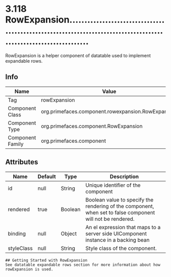 # 3.118 RowExpansion.................................................................................................................

RowExpansion is a helper component of datatable used to implement expandable rows.

## Info

| Name | Value |
| - | - |
| Tag | rowExpansion
| Component Class | org.primefaces.component.rowexpansion.RowExpansion
| Component Type | org.primefaces.component.RowExpansion
| Component Family | org.primefaces.component |

## Attributes

| Name | Default | Type | Description | 
| --- | --- | --- | --- |
id | null | String | Unique identifier of the component
rendered | true | Boolean | Boolean value to specify the rendering of the component, when set to false component will not be rendered.
binding | null | Object | An el expression that maps to a server side UIComponent instance in a backing bean
styleClass | null | String | Style class of the component.
```
## Getting Started with RowExpansion
See datatable expandable rows section for more information about how rowExpansion is used.

